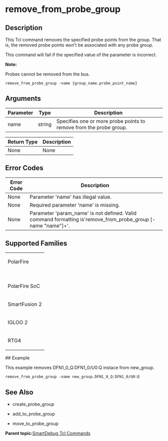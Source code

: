 # remove\_from\_probe\_group

## Description

This Tcl command removes the specified probe points from the group. That is, the removed probe points won’t be associated with any probe group.

This command will fail if the specified value of the parameter is incorrect.

**Note:**

Probes cannot be removed from the bus.

```
remove_from_probe_group -name {group_name.probe_point_name}
```

## Arguments

|Parameter|Type|Description|
|---------|----|-----------|
|name|string|Specifies one or more probe points to remove from the probe group.|

|Return Type|Description|
|-----------|-----------|
|None|None|

## Error Codes

|Error Code|Description|
|----------|-----------|
|None|Parameter 'name' has illegal value.|
|None|Required parameter 'name' is missing.|
|None|Parameter 'param\_name' is not defined. Valid command formatting is'remove\_from\_probe\_group \[-name "name"\]+'.|

## Supported Families

<table id="GUID-5D23AC89-39DB-4F94-8C80-150E405468C9"><tbody><tr><td>

PolarFire

</td></tr><tr><td>

<br /> PolarFire SoC<br />

</td></tr><tr><td>

SmartFusion 2

</td></tr><tr><td>

IGLOO 2

</td></tr><tr><td>

RTG4

</td></tr></tbody>
</table>## Example

This example removes DFN1\_0\_Q:DFN1\_0/U0:Q instace from new\_group.

```
remove_from_probe_group -name new_group.DFN1_0_Q:DFN1_0/U0:Q
```

## See Also

-   create\_probe\_group

-   add\_to\_probe\_group

-   move\_to\_probe\_group


**Parent topic:**[SmartDebug Tcl Commands](GUID-5F0515FB-DC45-4C39-86E5-8B7DC659F010.md)

